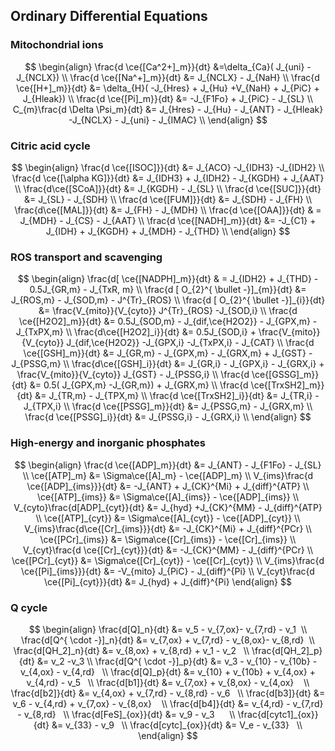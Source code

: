 

## Ordinary Differential Equations

### Mitochondrial ions
$$
\begin{align}
\frac{d \ce{[Ca^2+]_m}}{dt} &=\delta_{Ca}( J_{uni} - J_{NCLX}) \\
\frac{d \ce{[Na^+]_m}}{dt} &= J_{NCLX} - J_{NaH} \\
\frac{d \ce{[H+]_m}}{dt} &= \delta_{H}( -J_{Hres} + J_{Hu} +V_{NaH} + J_{PiC} + J_{Hleak})  \\
\frac{d \ce{[Pi]_m}}{dt} &= -J_{F1Fo} + J_{PiC} - J_{SL}  \\
C_{m}\frac{d \Delta \Psi_m}{dt} &= J_{Hres} - J_{Hu} - J_{ANT} - J_{Hleak} -J_{NCLX} - J_{uni} - J_{IMAC} \\
\end{align}
$$

### Citric acid cycle
$$
\begin{align}
\frac{d \ce{[ISOC]}}{dt} &= J_{ACO} -J_{IDH3} -J_{IDH2}  \\
\frac{d \ce{[\alpha KG]}}{dt} &= J_{IDH3} + J_{IDH2} - J_{KGDH} + J_{AAT}  \\
\frac{d\ce{[SCoA]}}{dt} &= J_{KGDH} - J_{SL}  \\
\frac{d \ce{[SUC]}}{dt} &= J_{SL} - J_{SDH} \\
\frac{d \ce{[FUM]}}{dt} &= J_{SDH} - J_{FH}  \\
\frac{d\ce{[MAL]}}{dt} &= J_{FH} - J_{MDH}  \\
\frac{d \ce{[OAA]}}{dt} & = J_{MDH} - J_{CS} - J_{AAT}  \\
\frac{d \ce{[NADH]_m}}{dt} &= -J_{C1} + J_{IDH} + J_{KGDH} + J_{MDH} - J_{THD}  \\
\end{align}
$$

### ROS transport and scavenging 
$$
\begin{align}
\frac{d[ \ce{[NADPH]_m}}{dt} & = J_{IDH2} + J_{THD} - 0.5J_{GR,m} - J_{TxR, m}  \\
\frac{d [ O_{2}^{ \bullet -}]_{m}}{dt} &= J_{ROS,m} - J_{SOD,m} - J^{Tr}_{ROS}  \\
\frac{d [ O_{2}^{ \bullet -}]_{i}}{dt} &= \frac{V_{mito}}{V_{cyto}} J^{Tr}_{ROS} -J_{SOD,i}  \\
\frac{d \ce{[H2O2]_m}}{dt} &= 0.5J_{SOD,m} - J_{dif,\ce{H2O2}} - J_{GPX,m} -J_{TxPX,m}  \\
\frac{d\ce{[H2O2]_i}}{dt} &= 0.5J_{SOD,i} + \frac{V_{mito}}{V_{cyto}}  J_{dif,\ce{H2O2}} -J_{GPX,i} -J_{TxPX,i} - J_{CAT}  \\
\frac{d \ce{[GSH]_m}}{dt} &= J_{GR,m} - J_{GPX,m} - J_{GRX,m} + J_{GST} -J_{PSSG,m}  \\
\frac{d\ce{[GSH]_i}}{dt} &= J_{GR,i} - J_{GPX,i} - J_{GRX,i} + \frac{V_{mito}}{V_{cyto}} J_{GST} - J_{PSSG,i}  \\
\frac{d \ce{[GSSG]_m}}{dt} &= 0.5( J_{GPX,m} -J_{GR,m}) + J_{GRX,m}  \\
\frac{d \ce{[TrxSH2]_m}}{dt} &= J_{TR,m} - J_{TPX,m}   \\ 
\frac{d \ce{[TrxSH2]_i}}{dt} &= J_{TR,i} - J_{TPX,i}   \\ 
\frac{d \ce{[PSSG]_m}}{dt} &= J_{PSSG,m} - J_{GRX,m}    \\
\frac{d \ce{[PSSG]_i}}{dt} &= J_{PSSG,i} - J_{GRX,i}    \\
\end{align}
$$

### High-energy and inorganic phosphates
$$
\begin{align}
\frac{d \ce{[ADP]_m}}{dt} &= J_{ANT} - J_{F1Fo} - J_{SL}  \\
\ce{[ATP]_m} &= \Sigma\ce{[A]_m} - \ce{[ADP]_m}  \\
V_{ims}\frac{d \ce{[ADP]_{ims}}}{dt} &= -J_{ANT} + J_{CK}^{Mi} + J_{diff}^{ATP}  \\
\ce{[ATP]_{ims}} &= \Sigma\ce{[A]_{ims}} - \ce{[ADP]_{ims}}  \\
V_{cyto}\frac{d[ADP]_{cyt}}{dt} &= J_{hyd} +J_{CK}^{MM} - J_{diff}^{ATP}    \\
\ce{[ATP]_{cyt}} &= \Sigma\ce{[A]_{cyt}} - \ce{[ADP]_{cyt}}  \\
V_{ims}\frac{d\ce{[Cr]_{ims}}}{dt} &= -J_{CK}^{Mi} + J_{diff}^{PCr}  \\
\ce{[PCr]_{ims}} &= \Sigma\ce{[Cr]_{ims}} - \ce{[Cr]_{ims}}  \\
V_{cyt}\frac{d \ce{[Cr]_{cyt}}}{dt} &= -J_{CK}^{MM} - J_{diff}^{PCr}  \\
\ce{[PCr]_{cyt}} &= \Sigma\ce{[Cr]_{cyt}} - \ce{[Cr]_{cyt}}  \\
V_{ims}\frac{d \ce{[Pi]_{ims}}}{dt} &= -V_{mito} J_{PiC} - J_{diff}^{Pi}  \\
V_{cyt}\frac{d \ce{[Pi]_{cyt}}}{dt} &= J_{hyd} + J_{diff}^{Pi}
\end{align}
$$


### Q cycle
$$
\begin{align}
\frac{d[Q]_n}{dt} &= v_5 - v_{7,ox}- v_{7,rd} - v_1  \\
\frac{d[Q^{ \cdot -}]_n}{dt} &= v_{7,ox} + v_{7,rd} - v_{8,ox}- v_{8,rd}  \\
\frac{d[QH_2]_n}{dt} &= v_{8,ox} + v_{8,rd} + v_1 - v_2   \\
\frac{d[QH_2]_p}{dt} &= v_2 -v_3 \\
\frac{d[Q^{ \cdot -}]_p}{dt} &= v_3 - v_{10} - v_{10b} - v_{4,ox} - v_{4,rd}   \\
\frac{d[Q]_p}{dt} &= v_{10} + v_{10b} + v_{4,ox} + v_{4,rd} - v_5   \\
\frac{d[b1]}{dt} &= v_{7,ox} + v_{8,ox} - v_{4,ox}    \\
\frac{d[b2]}{dt} &= v_{4,ox} + v_{7,rd} - v_{8,rd} - v_6   \\
\frac{d[b3]}{dt} &= v_6 - v_{4,rd} + v_{7,ox} - v_{8,ox}    \\
\frac{d[b4]}{dt} &= v_{4,rd} - v_{7,rd} - v_{8,rd}   \\
\frac{d[FeS]_{ox}}{dt} &= v_9 - v_3      \\
\frac{d[cytc1]_{ox}}{dt} &= v_{33} - v_9   \\
\frac{d[cytc]_{ox}}{dt} &= V_e - v_{33}   \\
\end{align}
$$



 